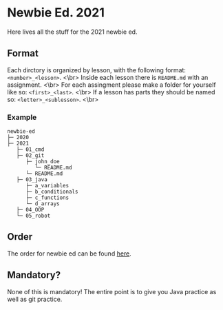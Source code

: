 # Newbie Ed. 2021

Here lives all the stuff for the 2021 newbie ed. 

## Format 

Each dirctory is organized by lesson, with the following format: `<number>_<lesson>`. <\br>
Inside each lesson there is `README.md` with an assignment. <\br>
For each assingment please make a folder for yourself like so: `<first>_<last>`. <\br>
If a lesson has parts they should be named so: `<letter>_<sublesson>`. <\br>

### Example 

```
newbie-ed
├─ 2020
├─ 2021
   ├─ 01_cmd
   ├─ 02_git
      ├─ john_doe
         └─ README.md
      └─ README.md
   ├─ 03_java
      ├─ a_variables
      ├─ b_conditionals 
      ├─ c_functions 
      └─ d_arrays 
   ├─ 04_OOP
   └─ 05_robot
```

## Order 

The order for newbie ed can be found [here](https://docs.google.com/document/d/1B7yyqWRYecFkDHLbK46FZrSarQgD_g4x_QwnTIkw2F4/edit?usp=sharing). 

## Mandatory? 

None of this is mandatory! The entire point is to give you Java practice as well as git practice.  